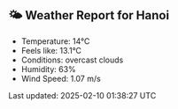 <!-- WEATHER-START -->
## 🌤 Weather Report for Hanoi

- Temperature: 14°C
- Feels like: 13.1°C
- Conditions: overcast clouds
- Humidity: 63%
- Wind Speed: 1.07 m/s

Last updated: 2025-02-10 01:38:27 UTC
<!-- WEATHER-END -->
